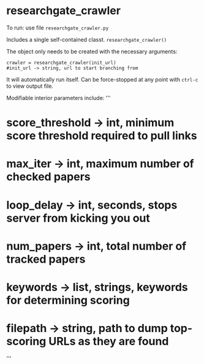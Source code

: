 # researchgate_crawler

To run: use file `researchgate_crawler.py`

Includes a single self-contained classt.
`researchgate_crawler()`

The object only needs to be created with the necessary arguments:
```
crawler = researchgate_crawler(init_url)
#init_url -> string, url to start branching from
```
It will automatically run itself. Can be force-stopped at any point with `ctrl-c` to view output file.

Modifiable interior parameters include:
'''
#    score_threshold -> int, minimum score threshold required to pull links
#    max_iter        -> int, maximum number of checked papers
#    loop_delay      -> int, seconds, stops server from kicking you out
#    num_papers      -> int, total number of tracked papers
#    keywords        -> list, strings, keywords for determining scoring
#    filepath        -> string, path to dump top-scoring URLs **as they are found**
'''
